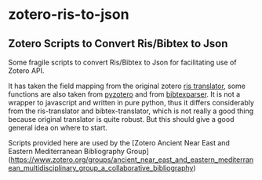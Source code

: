 # zotero-ris-to-json
Zotero Scripts to Convert Ris/Bibtex to Json
--------------------------------------------

Some fragile scripts to convert Ris/Bibtex to Json for facilitating use of Zotero API.

It has taken the field mapping from the original zotero [ris translator](https://github.com/zotero/translators/blob/master/RIS.js), some functions are also taken from [pyzotero](https://github.com/urschrei/pyzotero/blob/master/pyzotero/zotero.py) and from [bibtexparser](https://github.com/sciunto-org/python-bibtexparser/). It is not a wrapper to javascript and written in pure python, thus it differs considerably from the ris-translator and bibtex-translator, which is not really a good thing because original translator is quite robust. But this should give a good general idea on where to start.

Scripts provided here are used by the [Zotero Ancient Near East and Eastern Mediterranean Bibliography Group] (https://www.zotero.org/groups/ancient_near_east_and_eastern_mediterranean_multidisciplinary_group_a_collaborative_bibliography)
